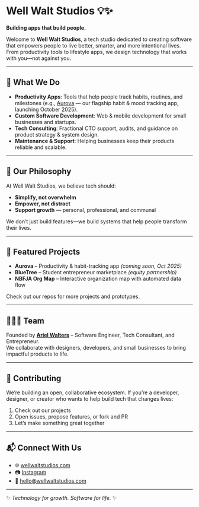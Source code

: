 # Well Walt Studios 💡✨

**Building apps that build people.**

Welcome to **Well Walt Studios**, a tech studio dedicated to creating software that empowers people to live better, smarter, and more intentional lives. From productivity tools to lifestyle apps, we design technology that works with you—not against you.

---

## 🚀 What We Do
- **Productivity Apps**: Tools that help people track habits, routines, and milestones (e.g., [Aurova](https://wellwaltstudios.com) — our flagship habit & mood tracking app, launching October 2025).  
- **Custom Software Development**: Web & mobile development for small businesses and startups.  
- **Tech Consulting**: Fractional CTO support, audits, and guidance on product strategy & system design.  
- **Maintenance & Support**: Helping businesses keep their products reliable and scalable.  

---

## 🌟 Our Philosophy
At Well Walt Studios, we believe tech should:
- **Simplify, not overwhelm**  
- **Empower, not distract**  
- **Support growth** — personal, professional, and communal  

We don’t just build features—we build systems that help people transform their lives.

---

## 📂 Featured Projects
- **Aurova** – Productivity & habit-tracking app *(coming soon, Oct 2025)*  
- **BlueTree** – Student entrepreneur marketplace *(equity partnership)*  
- **NBFJA Org Map** – Interactive organization map with automated data flow  

Check out our repos for more projects and prototypes.

---

## 👩🏽‍💻 Team
Founded by **[Ariel Walters](https://wellwaltstudios.com)** – Software Engineer, Tech Consultant, and Entrepreneur.  
We collaborate with designers, developers, and small businesses to bring impactful products to life.  

---

## 🤝 Contributing
We’re building an open, collaborative ecosystem. If you’re a developer, designer, or creator who wants to help build tech that changes lives:
1. Check out our projects  
2. Open issues, propose features, or fork and PR  
3. Let’s make something great together  

---

## 📬 Connect With Us
- 🌐 [wellwaltstudios.com](https://wellwaltstudios.com)  
- 📷 [Instagram](https://instagram.com/wellwaltstudios)  
- 📧 hello@wellwaltstudios.com  

---

✨ *Technology for growth. Software for life.* ✨
